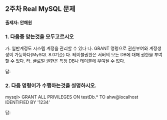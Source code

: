 ## 2주차 Real MySQL 문제
#### 출제자: 안해원

### 1. 다음중 맞는것을 모두고르시오
가. 일반계정도 시스템 계정을 관리할 수 있다
나. GRANT 명령으로 권한부여와 계정생성이 가능하다(MySQL 8.0기준)
다. 테이블권한은 서버의 모든 DB에 대해 권한을 부여할 수 있다.
라. 글로벌 권한은 특정 DB나 테이블에 부여될 수 없다.

답: 

### 2. 다음 명령어가 수행하는것을 설명하시오. 
mysql> GRANT ALL PRIVILEGES ON testDb.* TO ahw@localhost IDENTIFIED BY '1234'

답:
